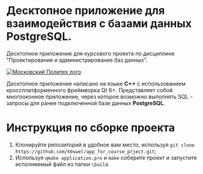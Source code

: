 # Десктопное приложение для взаимодействия с базами данных PostgreSQL.
Десктопное приложение для курсового проекта по дисциплине "Проектирование и администрирование баз данных".

[![Московский Политех лого](https://camo.githubusercontent.com/e816babb07017e5f089ed4ce6e07b1531da3e98eeb6c5fa36a6b820668e001ee/68747470733a2f2f73756e392d36332e757365726170692e636f6d2f696d70672f306a5968744b357a784b31417164376359477a4652773536385a3051744956797a7a616651512f46426f66595537505630732e6a70673f73697a653d3131353678323330267175616c6974793d3935267369676e3d656533623638666336323166373234373264363730613735343530383261343826747970653d616c62756d)](https://mospolytech.ru/ "*Клик*")

Десктопное приложение написано на языке **C++** с использованием кроссплатформенного фреймворка Qt 6+. Представляет собой многооконное приложение, через которое возможно выполнять SQL - запросы для ранее подключенной базе данных **PostgreSQL**.

# Инструкция по сборке проекта
1. Клонируйте репозиторий в удобное вам место, используя ```git clone https://github.com/k0swel/app_for_course_prject.git```;
2. Используя ```qmake application.pro``` и ```make``` соберите проект и запустите исполняемый файл из папки ```\build```.
